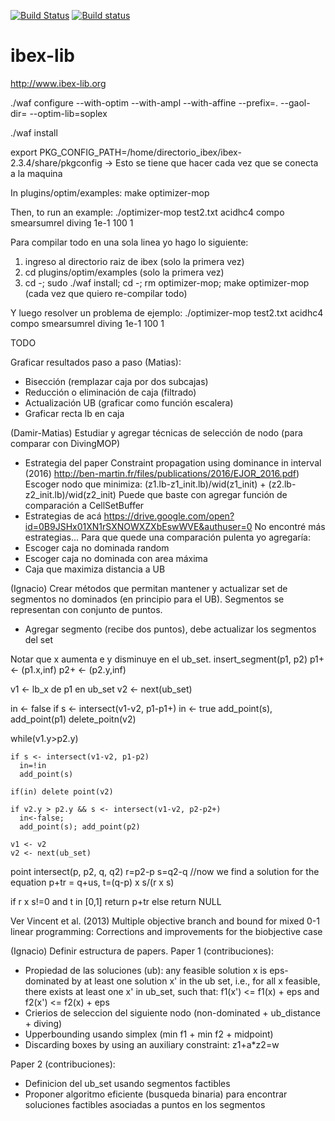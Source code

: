 [![Build Status](https://travis-ci.org/ibex-team/ibex-lib.svg?branch=master)](https://travis-ci.org/ibex-team/ibex-lib)
[![Build status](https://ci.appveyor.com/api/projects/status/9w1wxhvymsohs4gr/branch/master?svg=true)](https://ci.appveyor.com/project/Jordan08/ibex-lib-q0c47/branch/master)

ibex-lib
========

http://www.ibex-lib.org

./waf configure --with-optim  --with-ampl --with-affine --prefix=. --gaol-dir= --optim-lib=soplex

./waf install

export PKG_CONFIG_PATH=/home/directorio_ibex/ibex-2.3.4/share/pkgconfig   -> Esto se tiene que hacer cada vez que se conecta a la maquina

In plugins/optim/examples:
make optimizer-mop

Then, to run an example:
./optimizer-mop test2.txt acidhc4 compo smearsumrel diving 1e-1 100 1

Para compilar todo en una sola linea yo hago lo siguiente:
1. ingreso al directorio raiz de ibex (solo la primera vez)
2. cd plugins/optim/examples (solo la primera vez)
3. cd -; sudo ./waf install; cd -; rm optimizer-mop; make optimizer-mop (cada vez que quiero re-compilar todo)

Y luego resolver un problema de ejemplo:
./optimizer-mop test2.txt acidhc4 compo smearsumrel diving 1e-1 100 1


TODO

Graficar resultados paso a paso (Matias):
  - Bisección (remplazar caja por dos subcajas)
  - Reducción o eliminación de caja (filtrado)
  - Actualización UB (graficar como función escalera)
  - Graficar recta lb en caja
  
(Damir-Matias)
Estudiar y agregar técnicas de selección de nodo (para comparar con DivingMOP)
- Estrategia del paper Constraint propagation using dominance in interval (2016)
http://ben-martin.fr/files/publications/2016/EJOR_2016.pdf)
Escoger nodo que minimiza: (z1.lb-z1_init.lb)/wid(z1_init) +  (z2.lb-z2_init.lb)/wid(z2_init)
Puede que baste con agregar función de comparación a CellSetBuffer
- Estrategias de acá https://drive.google.com/open?id=0B9JSHx01XN1rSXNOWXZXbEswWVE&authuser=0
No encontré más estrategias...
Para que quede una comparación pulenta yo agregaría:
- Escoger caja no dominada random
- Escoger caja no dominada con area máxima
- Caja que maximiza distancia a UB

(Ignacio)
Crear métodos que permitan mantener y actualizar set 
de segmentos no dominados (en principio para el UB). 
Segmentos se representan con conjunto de puntos.
- Agregar segmento (recibe dos puntos), debe actualizar los segmentos del set

Notar que x aumenta e y disminuye en el ub_set.
insert_segment(p1, p2)
  p1+ <- (p1.x,inf)
  p2+ <- (p2.y,inf)

  v1 <- lb_x de p1 en ub_set
  v2 <- next(ub_set)
  
  in <- false
  if s <- intersect(v1-v2, p1-p1+) 
    in <- true
    add_point(s), add_point(p1)
    delete_poitn(v2)  
  
  while(v1.y>p2.y)
              
    if s <- intersect(v1-v2, p1-p2) 
      in=!in
      add_point(s)
   
    if(in) delete point(v2)
  
    if v2.y > p2.y && s <- intersect(v1-v2, p2-p2+) 
      in<-false;
      add_point(s); add_point(p2)
       
    v1 <- v2
    v2 <- next(ub_set)  
    
    
point intersect(p, p2, q, q2)
   r=p2-p
   s=q2-q
   //now we find a solution for the equation p+tr = q+us,
   t=(q-p) x s/(r x s)
   
   if r x s!=0 and t in [0,1]
      return p+tr
   else
      return NULL 
  

  
  
  
  
  

Ver Vincent et al. (2013) Multiple objective branch and bound for mixed 0-1 linear programming: 
Corrections and improvements for the biobjective case

(Ignacio)
Definir estructura de papers.
Paper 1 (contribuciones):
  - Propiedad de las soluciones (ub): 
  any feasible solution x is eps-dominated by at least one solution x' in the ub set, i.e., 
  for all x feasible, there exists at least one x' in ub_set, such that: f1(x') <= f1(x) + eps  and f2(x') <= f2(x) + eps
  - Crierios de seleccion del siguiente nodo (non-dominated + ub_distance + diving)
  - Upperbounding usando simplex (min f1 + min f2 + midpoint)
  - Discarding boxes by using an auxiliary constraint: z1+a*z2=w

Paper 2 (contribuciones):
  - Definicion del ub_set usando segmentos factibles
  - Proponer algoritmo eficiente (busqueda binaria) para encontrar soluciones factibles asociadas a puntos en los segmentos



